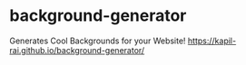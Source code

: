 # background-generator
Generates Cool Backgrounds for your Website!
https://kapil-rai.github.io/background-generator/
